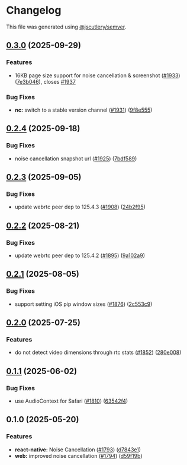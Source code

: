 # Changelog

This file was generated using [@jscutlery/semver](https://github.com/jscutlery/semver).

## [0.3.0](https://github.com/GetStream/stream-video-js/compare/@stream-io/noise-cancellation-react-native-0.2.4...@stream-io/noise-cancellation-react-native-0.3.0) (2025-09-29)

### Features

- 16KB page size support for noise cancellation & screenshot ([#1933](https://github.com/GetStream/stream-video-js/issues/1933)) ([7e3b046](https://github.com/GetStream/stream-video-js/commit/7e3b046820bde9d331871718a6f841bff88a73ce)), closes [#1937](https://github.com/GetStream/stream-video-js/issues/1937)

### Bug Fixes

- **nc:** switch to a stable version channel ([#1931](https://github.com/GetStream/stream-video-js/issues/1931)) ([9f8e555](https://github.com/GetStream/stream-video-js/commit/9f8e5558ab288eb5a7a503b4be341b9018750b7f))

## [0.2.4](https://github.com/GetStream/stream-video-js/compare/@stream-io/noise-cancellation-react-native-0.2.3...@stream-io/noise-cancellation-react-native-0.2.4) (2025-09-18)

### Bug Fixes

- noise cancellation snapshot url ([#1925](https://github.com/GetStream/stream-video-js/issues/1925)) ([7bdf589](https://github.com/GetStream/stream-video-js/commit/7bdf589e079f8d3f2836999781dbfa57be96cfa3))

## [0.2.3](https://github.com/GetStream/stream-video-js/compare/@stream-io/noise-cancellation-react-native-0.2.2...@stream-io/noise-cancellation-react-native-0.2.3) (2025-09-05)

### Bug Fixes

- update webrtc peer dep to 125.4.3 ([#1908](https://github.com/GetStream/stream-video-js/issues/1908)) ([24b2f95](https://github.com/GetStream/stream-video-js/commit/24b2f958f4430212116ddd78800a1ea71adbea4d))

## [0.2.2](https://github.com/GetStream/stream-video-js/compare/@stream-io/noise-cancellation-react-native-0.2.1...@stream-io/noise-cancellation-react-native-0.2.2) (2025-08-21)

### Bug Fixes

- update webrtc peer dep to 125.4.2 ([#1895](https://github.com/GetStream/stream-video-js/issues/1895)) ([9a102a9](https://github.com/GetStream/stream-video-js/commit/9a102a964d4b350eb9223272cfe294e4805c6533))

## [0.2.1](https://github.com/GetStream/stream-video-js/compare/@stream-io/noise-cancellation-react-native-0.2.0...@stream-io/noise-cancellation-react-native-0.2.1) (2025-08-05)

### Bug Fixes

- support setting iOS pip window sizes ([#1876](https://github.com/GetStream/stream-video-js/issues/1876)) ([2c553c9](https://github.com/GetStream/stream-video-js/commit/2c553c967b4ceedaf7209c1e98ab4c8025c84ca5))

## [0.2.0](https://github.com/GetStream/stream-video-js/compare/@stream-io/noise-cancellation-react-native-0.1.1...@stream-io/noise-cancellation-react-native-0.2.0) (2025-07-25)

### Features

- do not detect video dimensions through rtc stats ([#1852](https://github.com/GetStream/stream-video-js/issues/1852)) ([280e008](https://github.com/GetStream/stream-video-js/commit/280e0087d646188e71dec6e4d4e5e8b93878904d))

## [0.1.1](https://github.com/GetStream/stream-video-js/compare/@stream-io/noise-cancellation-react-native-0.1.0...@stream-io/noise-cancellation-react-native-0.1.1) (2025-06-02)

### Bug Fixes

- use AudioContext for Safari ([#1810](https://github.com/GetStream/stream-video-js/issues/1810)) ([63542f4](https://github.com/GetStream/stream-video-js/commit/63542f419efa475c7acf50f053621ace74a1eff4))

## 0.1.0 (2025-05-20)

### Features

- **react-native:** Noise Cancellation ([#1793](https://github.com/GetStream/stream-video-js/issues/1793)) ([d7843e1](https://github.com/GetStream/stream-video-js/commit/d7843e1a23e6f6a35d1c159438d09bdfd17450a5))
- **web:** improved noise cancellation ([#1794](https://github.com/GetStream/stream-video-js/issues/1794)) ([d59f19b](https://github.com/GetStream/stream-video-js/commit/d59f19b1ba1ff83fe5f024d783b868f4e98d3380))
